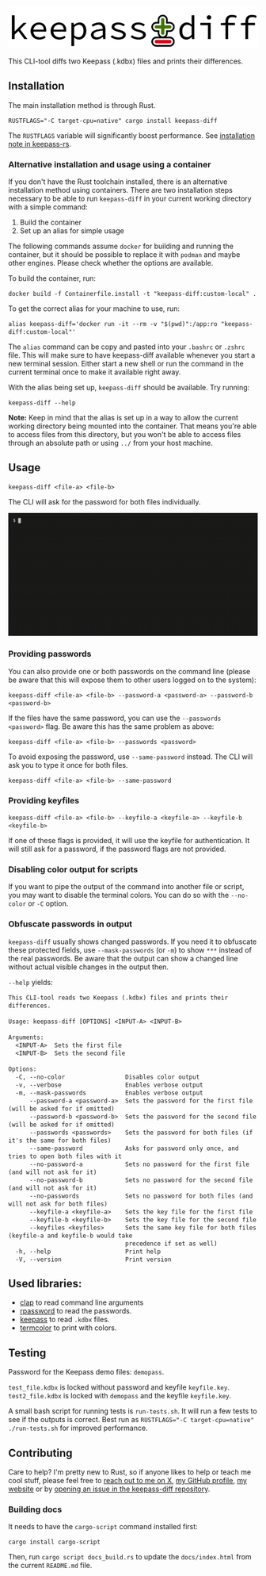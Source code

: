 <p align="center" style="text-align: center;">
  <img src="keepass-diff.svg" alt="keepass-diff" />
</p>

This CLI-tool diffs two Keepass (.kdbx) files and prints their differences.

## Installation

The main installation method is through Rust.

```
RUSTFLAGS="-C target-cpu=native" cargo install keepass-diff
```

The `RUSTFLAGS` variable will significantly boost performance. See
[installation note in keepass-rs](https://github.com/sseemayer/keepass-rs#installation).

### Alternative installation and usage using a container

If you don't have the Rust toolchain installed, there is an alternative installation method using containers. There are two installation steps necessary to be able to run `keepass-diff` in your current working directory with a simple command:

1. Build the container
2. Set up an alias for simple usage

The following commands assume `docker` for building and running the container, but it should be possible to replace it with `podman` and maybe other engines. Please check whether the options are available.

To build the container, run:

```
docker build -f Containerfile.install -t "keepass-diff:custom-local" .
```

To get the correct alias for your machine to use, run:

```
alias keepass-diff='docker run -it --rm -v "$(pwd)":/app:ro "keepass-diff:custom-local"'
```

The `alias` command can be copy and pasted into your `.bashrc` or `.zshrc` file. This will make sure to have keepass-diff available whenever you start a new terminal session. Either start a new shell or run the command in the current terminal once to make it available right away.

With the alias being set up, `keepass-diff` should be available. Try running:

```
keepass-diff --help
```

**Note:** Keep in mind that the alias is set up in a way to allow the current working directory being mounted into the container. That means you're able to access files from this directory, but you won't be able to access files through an absolute path or using `../` from your host machine.

## Usage

```
keepass-diff <file-a> <file-b>
```

The CLI will ask for the password for both files individually.

![Example Screencast](screencast.gif)

### Providing passwords

You can also provide one or both passwords on the command line (please be aware
that this will expose them to other users logged on to the system):

```
keepass-diff <file-a> <file-b> --password-a <password-a> --password-b <password-b>
```

If the files have the same password, you can use the `--passwords <password>`
flag. Be aware this has the same problem as above:

```
keepass-diff <file-a> <file-b> --passwords <password>
```

To avoid exposing the password, use `--same-password` instead. The CLI will ask
you to type it once for both files.

```
keepass-diff <file-a> <file-b> --same-password
```

### Providing keyfiles

```
keepass-diff <file-a> <file-b> --keyfile-a <keyfile-a> --keyfile-b <keyfile-b>
```

If one of these flags is provided, it will use the keyfile for authentication.
It will still ask for a password, if the password flags are not provided.

### Disabling color output for scripts

If you want to pipe the output of the command into another file or script, you
may want to disable the terminal colors. You can do so with the `--no-color` or
`-C` option.

### Obfuscate passwords in output

`keepass-diff` usually shows changed passwords. If you need it to obfuscate
these protected fields, use `--mask-passwords` (or `-m`) to show `***` instead
of the real passwords. Be aware that the output can show a changed line without
actual visible changes in the output then.

`--help` yields:

```
This CLI-tool reads two Keepass (.kdbx) files and prints their differences.

Usage: keepass-diff [OPTIONS] <INPUT-A> <INPUT-B>

Arguments:
  <INPUT-A>  Sets the first file
  <INPUT-B>  Sets the second file

Options:
  -C, --no-color                 Disables color output
  -v, --verbose                  Enables verbose output
  -m, --mask-passwords           Enables verbose output
      --password-a <password-a>  Sets the password for the first file (will be asked for if omitted)
      --password-b <password-b>  Sets the password for the second file (will be asked for if omitted)
      --passwords <passwords>    Sets the password for both files (if it's the same for both files)
      --same-password            Asks for password only once, and tries to open both files with it
      --no-password-a            Sets no password for the first file (and will not ask for it)
      --no-password-b            Sets no password for the second file (and will not ask for it)
      --no-passwords             Sets no password for both files (and will not ask for both files)
      --keyfile-a <keyfile-a>    Sets the key file for the first file
      --keyfile-b <keyfile-b>    Sets the key file for the second file
      --keyfiles <keyfiles>      Sets the same key file for both files (keyfile-a and keyfile-b would take
                                 precedence if set as well)
  -h, --help                     Print help
  -V, --version                  Print version
```

## Used libraries:

- [clap](https://clap.rs/) to read command line arguments
- [rpassword](https://github.com/conradkdotcom/rpassword) to read the passwords.
- [keepass](https://github.com/sseemayer/keepass-rs) to read `.kdbx` files.
- [termcolor](https://github.com/BurntSushi/termcolor) to print with colors.

## Testing

Password for the Keepass demo files: `demopass`.

`test_file.kdbx` is locked without password and keyfile `keyfile.key`.
`test2_file.kdbx` is locked with `demopass` and the keyfile `keyfile.key`.

A small bash script for running tests is `run-tests.sh`. It will run a few tests
to see if the outputs is correct. Best run as
`RUSTFLAGS="-C target-cpu=native" ./run-tests.sh` for improved performance.

## Contributing

Care to help? I'm pretty new to Rust, so if anyone likes to help or teach me
cool stuff, please feel free to
[reach out to me on X](https://twitter.com/NarigoDF),
[my GitHub profile](https://github.com/Narigo),
[my website](https://narigo.dev/) or by
[opening an issue in the keepass-diff repository](https://github.com/Narigo/keepass-diff/issues/new).

### Building docs

It needs to have the `cargo-script` command installed first:

```
cargo install cargo-script
```

Then, run `cargo script docs_build.rs` to update the `docs/index.html` from the
current `README.md` file.
